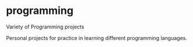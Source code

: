 programming
===========

Variety of Programming projects

Personal projects for practice in learning different programming languages.
